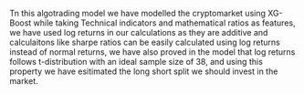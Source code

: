 Tn this algotrading model we have modelled the cryptomarket using XG-Boost while taking Technical indicators and mathematical ratios as features, we have used log returns in our calculations as they are additive and calculaitons like sharpe ratios can be easily calculated using log returns instead of normal returns,
we have also proved in the model that log returns follows t-distribution with an ideal sample size of 38, and using this property we have esitimated the long short split we should invest in the market.
